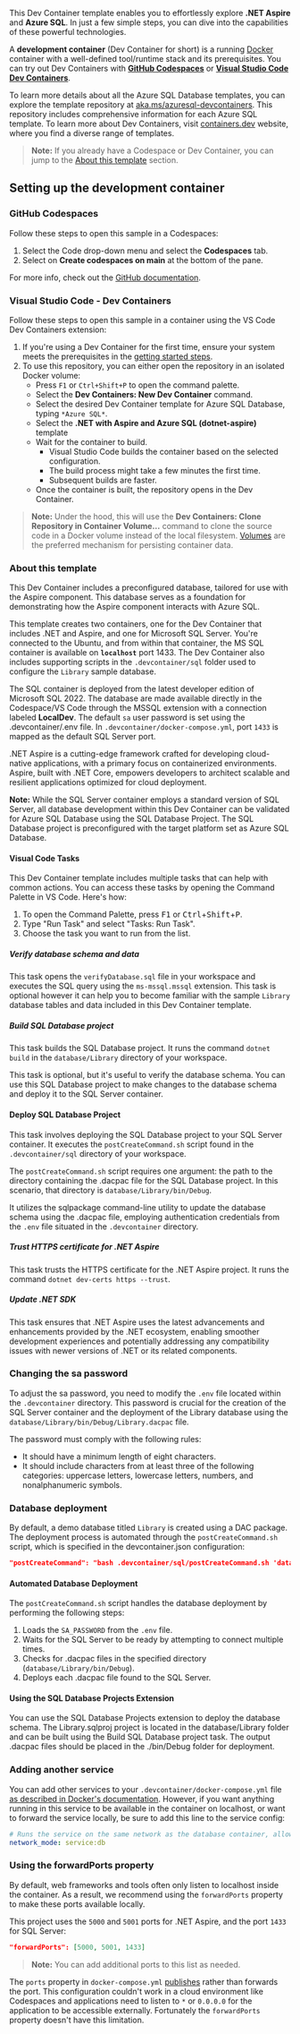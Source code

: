
This Dev Container template enables you to effortlessly explore **.NET Aspire** and **Azure SQL**. In just a few simple steps, you can dive into the capabilities of these powerful technologies.

A **development container** (Dev Container for short) is a running [Docker](https://www.docker.com) container with a well-defined tool/runtime stack and its prerequisites. You can try out Dev Containers with **[GitHub Codespaces](https://github.com/features/codespaces)** or **[Visual Studio Code Dev Containers](https://aka.ms/vscode-remote/containers)**.

To learn more details about all the Azure SQL Database templates, you can explore the template repository at [aka.ms/azuresql-devcontainers](https://aka.ms/azuresql-devcontainers). This repository includes comprehensive information for each Azure SQL template. To learn more about Dev Containers, visit [containers.dev](https://containers.dev/) website, where you find a diverse range of templates.

> **Note:** If you already have a Codespace or Dev Container, you can jump to the [About this template](#about-this-template) section.

## Setting up the development container

### GitHub Codespaces

Follow these steps to open this sample in a Codespaces:

1. Select the Code drop-down menu and select the **Codespaces** tab.
2. Select on **Create codespaces on main** at the bottom of the pane.

For more info, check out the [GitHub documentation](https://docs.github.com/en/free-pro-team@latest/github/developing-online-with-codespaces/creating-a-codespace#creating-a-codespace).

### Visual Studio Code - Dev Containers

Follow these steps to open this sample in a container using the VS Code Dev Containers extension:

1. If you're using a Dev Container for the first time, ensure your system meets the prerequisites in the [getting started steps](https://aka.ms/vscode-remote/containers/getting-started).
2. To use this repository, you can either open the repository in an isolated Docker volume:
    - Press `F1` or `Ctrl+Shift+P` to open the command palette.
    - Select the **Dev Containers: New Dev Container** command.
    - Select the desired Dev Container template for Azure SQL Database, typing `*Azure SQL*`.
    - Select the **.NET with Aspire and Azure SQL (dotnet-aspire)** template
    - Wait for the container to build.
        - Visual Studio Code builds the container based on the selected configuration.
        - The build process might take a few minutes the first time.
        - Subsequent builds are faster.
    - Once the container is built, the repository opens in the Dev Container.

> **Note:** Under the hood, this will use the **Dev Containers: Clone Repository in Container Volume...** command to clone the source code in a Docker volume instead of the local filesystem. [Volumes](https://docs.docker.com/storage/volumes/) are the preferred mechanism for persisting container data.

### About this template

This Dev Container includes a preconfigured database, tailored for use with the Aspire component. This database serves as a foundation for demonstrating how the Aspire component interacts with Azure SQL.

This template creates two containers, one for the Dev Container that includes .NET and Aspire, and one for Microsoft SQL Server. You're connected to the Ubuntu, and from within that container, the MS SQL container is available on **`localhost`** port 1433. The Dev Container also includes supporting scripts in the `.devcontainer/sql` folder used to configure the `Library` sample database.

The SQL container is deployed from the latest developer edition of Microsoft SQL 2022. The database are made available directly in the Codespace/VS Code through the MSSQL extension with a connection labeled **LocalDev**. The default `sa` user password is set using the .devcontainer/.env file. In `.devcontainer/docker-compose.yml`, port `1433` is mapped as the default SQL Server port.

.NET Aspire is a cutting-edge framework crafted for developing cloud-native applications, with a primary focus on containerized environments. Aspire, built with .NET Core, empowers developers to architect scalable and resilient applications optimized for cloud deployment.

**Note:**
While the SQL Server container employs a standard version of SQL Server, all database development within this Dev Container can be validated for Azure SQL Database using the SQL Database Project. The SQL Database project is preconfigured with the target platform set as Azure SQL Database.

#### Visual Code Tasks

This Dev Container template includes multiple tasks that can help with common actions. You can access these tasks by opening the Command Palette in VS Code. Here's how:

1. To open the Command Palette, press <kbd>F1</kbd> or <kbd>Ctrl</kbd>+<kbd>Shift</kbd>+<kbd>P</kbd>.
2. Type "Run Task" and select "Tasks: Run Task".
3. Choose the task you want to run from the list.

##### Verify database schema and data

This task opens the `verifyDatabase.sql` file in your workspace and executes the SQL query using the `ms-mssql.mssql` extension. This task is optional however it can help you to become familiar with the sample `Library` database tables and data included in this Dev Container template.

##### Build SQL Database project

This task builds the SQL Database project. It runs the command `dotnet build` in the `database/Library` directory of your workspace.

This task is optional, but it's useful to verify the database schema. You can use this SQL Database project to make changes to the database schema and deploy it to the SQL Server container.

#### Deploy SQL Database Project

This task involves deploying the SQL Database project to your SQL Server container. It executes the `postCreateCommand.sh` script found in the `.devcontainer/sql` directory of your workspace.

The `postCreateCommand.sh` script requires one argument: the path to the directory containing the .dacpac file for the SQL Database project. In this scenario, that directory is `database/Library/bin/Debug`.

It utilizes the sqlpackage command-line utility to update the database schema using the .dacpac file, employing authentication credentials from the `.env` file situated in the `.devcontainer` directory.

##### Trust HTTPS certificate for .NET Aspire

This task trusts the HTTPS certificate for the .NET Aspire project. It runs the command `dotnet dev-certs https --trust`.

##### Update .NET SDK

This task ensures that .NET Aspire uses the latest advancements and enhancements provided by the .NET ecosystem, enabling smoother development experiences and potentially addressing any compatibility issues with newer versions of .NET or its related components.

### Changing the sa password

To adjust the sa password, you need to modify the `.env` file located within the `.devcontainer` directory. This password is crucial for the creation of the SQL Server container and the deployment of the Library database using the `database/Library/bin/Debug/Library.dacpac` file.

The password must comply with the following rules:

- It should have a minimum length of eight characters.
- It should include characters from at least three of the following categories: uppercase letters, lowercase letters, numbers, and nonalphanumeric symbols.

### Database deployment

By default, a demo database titled `Library` is created using a DAC package. The deployment process is automated through the `postCreateCommand.sh` script, which is specified in the devcontainer.json configuration:

```json
"postCreateCommand": "bash .devcontainer/sql/postCreateCommand.sh 'database/Library/bin/Debug'"
```

#### Automated Database Deployment

The `postCreateCommand.sh` script handles the database deployment by performing the following steps:

1. Loads the `SA_PASSWORD` from the `.env` file.
1. Waits for the SQL Server to be ready by attempting to connect multiple times.
1. Checks for .dacpac files in the specified directory (`database/Library/bin/Debug`).
1. Deploys each .dacpac file found to the SQL Server.

#### Using the SQL Database Projects Extension

You can use the SQL Database Projects extension to deploy the database schema. The Library.sqlproj project is located in the database/Library folder and can be built using the Build SQL Database project task. The output .dacpac files should be placed in the ./bin/Debug folder for deployment.

### Adding another service

You can add other services to your `.devcontainer/docker-compose.yml` file [as described in Docker's documentation](https://docs.docker.com/compose/compose-file/#service-configuration-reference). However, if you want anything running in this service to be available in the container on localhost, or want to forward the service locally, be sure to add this line to the service config:

```yaml
# Runs the service on the same network as the database container, allows "forwardPorts" in devcontainer.json function.
network_mode: service:db
```

### Using the forwardPorts property

By default, web frameworks and tools often only listen to localhost inside the container. As a result, we recommend using the `forwardPorts` property to make these ports available locally.

This project uses the `5000` and `5001` ports for .NET Aspire, and the port `1433` for SQL Server:

```json
"forwardPorts": [5000, 5001, 1433]
```
> **Note:** You can add additional ports to this list as needed.

The `ports` property in `docker-compose.yml` [publishes](https://docs.docker.com/config/containers/container-networking/#published-ports) rather than forwards the port. This configuration couldn't work in a cloud environment like Codespaces and applications need to listen to `*` or `0.0.0.0` for the application to be accessible externally. Fortunately the `forwardPorts` property doesn't have this limitation.